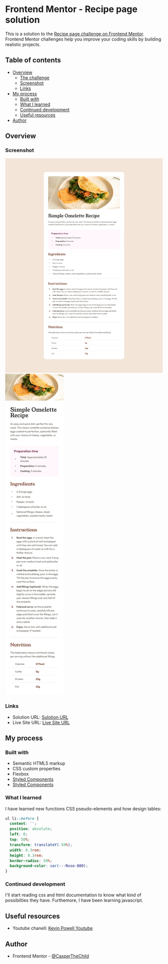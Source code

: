 # Frontend Mentor - Recipe page solution

This is a solution to the [Recipe page challenge on Frontend Mentor](https://www.frontendmentor.io/challenges/recipe-page-KiTsR8QQKm). Frontend Mentor challenges help you improve your coding skills by building realistic projects. 

## Table of contents

- [Overview](#overview)
  - [The challenge](#the-challenge)
  - [Screenshot](#screenshot)
  - [Links](#links)
- [My process](#my-process)
  - [Built with](#built-with)
  - [What I learned](#what-i-learned)
  - [Continued development](#continued-development)
  - [Useful resources](#useful-resources)
- [Author](#author)

## Overview

### Screenshot

![Screenshot 1](./design/desktop-design.jpg)
![Screenshot 2](./design/mobile-design.jpg)

### Links
- Solution URL: [Sulotion URL](https://github.com/CasperTheChild/Fm_recipe_card)
- Live Site URL: [Live Site URL](https://casperthechild.github.io/Fm_recipe_card/)

## My process

### Built with

- Semantic HTML5 markup
- CSS custom properties
- Flexbox
- [Styled Components](https://fonts.google.com/specimen/Young+Serif)
- [Styled Components](https://fonts.google.com/specimen/Outfit)

### What I learned

I have learned new functions CSS pseudo-elements and how design tables:

```css
ul li::before {
  content: ''; 
  position: absolute;
  left: 0; 
  top: 50%;
  transform: translateY(-50%); 
  width: 0.3rem; 
  height: 0.3rem; 
  border-radius: 50%; 
  background-color: var(---Rose-800);
}
```

### Continued development

I'll start reading css and html documentation to know what kind of possibilties they have. Furthemore, I have been learning javascript. 

## Useful resources 

- Youtube chanell: [Kevin Powell Youtube](https://www.youtube.com/@KevinPowell/playlists)

## Author

- Frontend Mentor - [@CasperTheChild](https://www.frontendmentor.io/profile/CasperTheChild)
